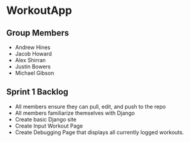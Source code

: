 # WorkoutApp
## Group Members
* Andrew Hines
* Jacob Howard
* Alex Shirran
* Justin Bowers
* Michael Gibson

## Sprint 1 Backlog
* All members ensure they can pull, edit, and push to the repo
* All members familiarize themselves with Django
* Create basic Django site
* Create Input Workout Page
* Create Debugging Page that displays all currently logged workouts.



